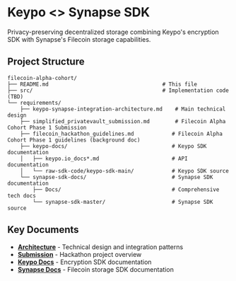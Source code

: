 # Keypo <> Synapse SDK

Privacy-preserving decentralized storage combining Keypo's encryption SDK with Synapse's Filecoin storage capabilities.

## Project Structure

```
filecoin-alpha-cohort/
├── README.md                                    # This file
├── src/                                         # Implementation code (TBD)
└── requirements/
    ├── keypo-synapse-integration-architecture.md    # Main technical design
    ├── simplified_privatevault_submission.md        # Filecoin Alpha Cohort Phase 1 Submission
    ├── filecoin_hackathon_guidelines.md            # Filecoin Alpha Cohort Phase 1 guidelines (background doc)
    ├── keypo-docs/                                 # Keypo SDK documentation
    │   ├── keypo.io_docs*.md                       # API documentation
    │   └── raw-sdk-code/keypo-sdk-main/            # Keypo SDK source
    └── synapse-sdk-docs/                           # Synapse SDK documentation
        ├── Docs/                                   # Comprehensive tech docs
        └── synapse-sdk-master/                     # Synapse SDK source
```

## Key Documents

- **[Architecture](requirements/keypo-synapse-integration-architecture.md)** - Technical design and integration patterns
- **[Submission](requirements/simplified_privatevault_submission.md)** - Hackathon project overview
- **[Keypo Docs](requirements/keypo-docs/)** - Encryption SDK documentation  
- **[Synapse Docs](requirements/synapse-sdk-docs/Docs/)** - Filecoin storage SDK documentation